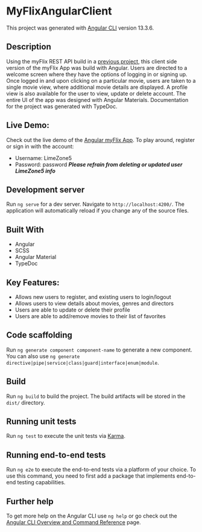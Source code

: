 # MyFlixAngularClient

This project was generated with [Angular CLI](https://github.com/angular/angular-cli) version 13.3.6.

## Description

Using the myFlix REST API build in a [previous project](https://github.com/jbettmann/myFlix-app), this client
side version of the myFlix App was build with Angular. Users are
directed to a welcome screen where they have the options of logging
in or signing up. Once logged in and upon clicking on a particular
movie, users are taken to a single movie view, where additional
movie details are displayed. A profile view is also available for the user to view, update or delete account. The entire UI of the app was designed with Angular Materials. Documentation for the project was generated with TypeDoc.

## Live Demo:

Check out the live demo of the [Angular myFlix App](https://jbettmann.github.io/myFlix-Angular-client/welcome). To play around, register or sign in with the account:

- Username: LimeZone5
- Password: password
  **_Please refrain from deleting or updated user LimeZone5 info_**

## Development server

Run `ng serve` for a dev server. Navigate to `http://localhost:4200/`. The application will automatically reload if you change any of the source files.

## Built With

- Angular
- SCSS
- Angular Material
- TypeDoc

## Key Features:

- Allows new users to register, and existing users to login/logout
- Allows users to view details about movies, genres and directors
- Users are able to update or delete their profile
- Users are able to add/remove movies to their list of favorites

## Code scaffolding

Run `ng generate component component-name` to generate a new component. You can also use `ng generate directive|pipe|service|class|guard|interface|enum|module`.

## Build

Run `ng build` to build the project. The build artifacts will be stored in the `dist/` directory.

## Running unit tests

Run `ng test` to execute the unit tests via [Karma](https://karma-runner.github.io).

## Running end-to-end tests

Run `ng e2e` to execute the end-to-end tests via a platform of your choice. To use this command, you need to first add a package that implements end-to-end testing capabilities.

## Further help

To get more help on the Angular CLI use `ng help` or go check out the [Angular CLI Overview and Command Reference](https://angular.io/cli) page.
